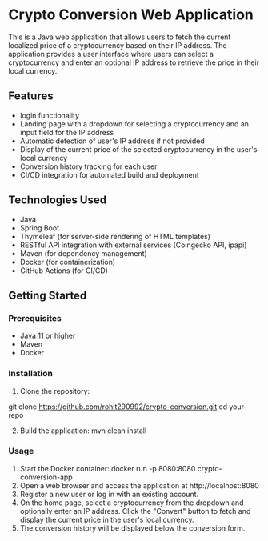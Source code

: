 # Crypto Conversion Web Application

This is a Java web application that allows users to fetch the current localized price of a cryptocurrency based on their IP address. The application provides a user interface where users can select a cryptocurrency and enter an optional IP address to retrieve the price in their local currency.

## Features

-  login functionality
- Landing page with a dropdown for selecting a cryptocurrency and an input field for the IP address
- Automatic detection of user's IP address if not provided
- Display of the current price of the selected cryptocurrency in the user's local currency
- Conversion history tracking for each user
- CI/CD integration for automated build and deployment

## Technologies Used

- Java
- Spring Boot
- Thymeleaf (for server-side rendering of HTML templates)
- RESTful API integration with external services (Coingecko API, ipapi)
- Maven (for dependency management)
- Docker (for containerization)
- GitHub Actions (for CI/CD)

## Getting Started

### Prerequisites

- Java 11 or higher
- Maven
- Docker

### Installation

1. Clone the repository:

git clone https://github.com/rohit290992/crypto-conversion.git
cd your-repo

2. Build the application:
   mvn clean install

### Usage

1. Start the Docker container:
   docker run -p 8080:8080 crypto-conversion-app
2. Open a web browser and access the application at http://localhost:8080
3. Register a new user or log in with an existing account.
4. On the home page, select a cryptocurrency from the dropdown and optionally enter an IP address. Click the "Convert" button to fetch and display the current price in the user's local currency. 
5. The conversion history will be displayed below the conversion form.
